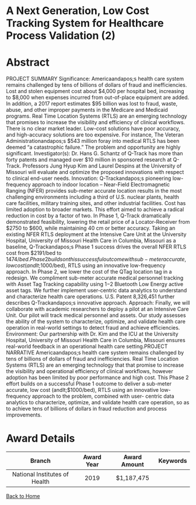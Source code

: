 
A Next Generation, Low Cost Tracking System for Healthcare Process Validation (2)
=================================================================================

# Abstract


PROJECT SUMMARY
Significance: Americaandapos;s health care system remains challenged by tens of billions of dollars of fraud and
inefficiencies. Lost and stolen equipment cost about $4,000 per hospital bed, increasing to $8,000 when
expenses incurred from out-of-place equipment are added. In addition, a 2017 report estimates $95 billion was
lost to fraud, waste, abuse, and other improper payments in the Medicare and Medicaid programs.
Real Time Location Systems (RTLS) are an emerging technology that promises to increase the visibility and
efficiency of clinical workflows. There is no clear market leader. Low-cost solutions have poor accuracy, and
high-accuracy solutions are too expensive. For instance, The Veteran Administrationandapos;s $543 million foray into
medical RTLS has been deemed “a catastrophic failure.” The problem and opportunity are highly significant.
Investigator(s): Dr. Hans G. Schantz of Q-Track has more than forty patents and managed over $10 million in
sponsored research at Q-Track. Professors Jung Hyup Kim and Laurel Despins at the University of Missouri
will evaluate and optimize the proposed innovations with respect to clinical end-user needs.
Innovation: Q-Trackandapos;s pioneering low-frequency approach to indoor location – Near-Field Electromagnetic
Ranging (NFER) provides sub-meter accurate location results in the most challenging environments including
a third of U.S. nuclear plants, health care facilities, military training sites, and other industrial facilities. Cost has
limited adoption to broader markets. This effort aimed to achieve a radical reduction in cost by a factor of two.
In Phase 1, Q-Track dramatically demonstrated feasibility, lowering the retail price of a Locator-Receiver from
$2750 to $600, while maintaining 40 cm or better accuracy. Taking an existing NFER RTLS deployment at the
Intensive Care Unit at the University Hospital, University of Missouri Health Care in Columbia, Missouri as a
baseline, Q-Trackandapos;s Phase 1 success drives the overall NFER RTLS cost from $2191/bed to $1474/bed.
Phase 2 builds on this successful outcome with sub-meter accurate, low cost (andlt;$1000/bed), RTLS using an
innovative low-frequency approach. In Phase 2, we lower the cost of the QTag location tag in a redesign. We
compliment sub-meter accurate medical personnel tracking with Asset Tag Tracking capability using $1-$2
Bluetooth Low Energy active asset tags. We further implement user-centric data analytics to understand and
characterize health care operations. U.S. Patent 8,326,451 further describes Q-Trackandapos;s innovative approach.
Approach: Finally, we will collaborate with academic researchers to deploy a pilot at an Intensive Care Unit.
Our pilot will track medical personnel and assets. Our study assesses the ability of the system to characterize,
optimize, and validate health care operation in real-world settings to detect fraud and achieve efficiencies.
Environment: Our partnership with Dr. Kim and the ICU at the University Hospital, University of Missouri
Health Care in Columbia, Missouri ensures real-world feedback in an operational health care setting.PROJECT NARRATIVE
Americaandapos;s health care system remains challenged by tens of billions of dollars of fraud and inefficiencies.
Real Time Location Systems (RTLS) are an emerging technology that that promise to increase the visibility
and operational efficiency of clinical workflows, however adoption has been limited by poor performance and
high cost. This Phase 2 effort builds on a successful Phase 1 outcome to deliver a sub-meter accurate, low
cost (andlt;$1000/bed), RTLS using an innovative low-frequency approach to the problem, combined with user-
centric data analytics to characterize, optimize, and validate health care operation, so as to achieve tens of
billions of dollars in fraud reduction and process improvements.  

# Award Details

|Branch|Award Year|Award Amount|Keywords|
| :---: | :---: | :---: | :---: |
|National Institutes of Health|2019|$1,187,475||
  
  


[Back to Home](https://github.com/chrischow/dod_sbir_awards/Reports/JH/#2571)